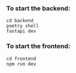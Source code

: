 ### To start the backend:

```
cd backend
poetry shell
fastapi dev
```

### To start the frontend:

```
cd frontend
npm run dev
```